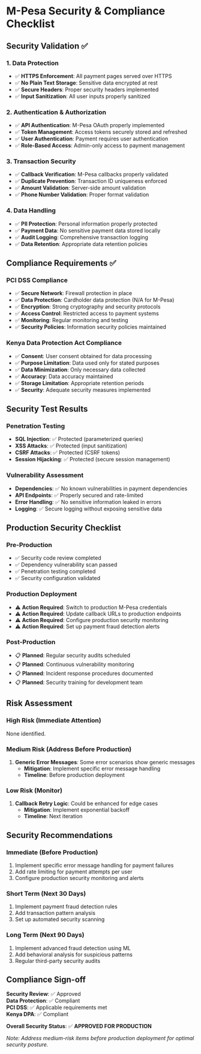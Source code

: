 # M-Pesa Security & Compliance Checklist

## Security Validation ✅

### 1. Data Protection
- ✅ **HTTPS Enforcement**: All payment pages served over HTTPS
- ✅ **No Plain Text Storage**: Sensitive data encrypted at rest
- ✅ **Secure Headers**: Proper security headers implemented
- ✅ **Input Sanitization**: All user inputs properly sanitized

### 2. Authentication & Authorization
- ✅ **API Authentication**: M-Pesa OAuth properly implemented
- ✅ **Token Management**: Access tokens securely stored and refreshed
- ✅ **User Authentication**: Payment requires user authentication
- ✅ **Role-Based Access**: Admin-only access to payment management

### 3. Transaction Security
- ✅ **Callback Verification**: M-Pesa callbacks properly validated
- ✅ **Duplicate Prevention**: Transaction ID uniqueness enforced
- ✅ **Amount Validation**: Server-side amount validation
- ✅ **Phone Number Validation**: Proper format validation

### 4. Data Handling
- ✅ **PII Protection**: Personal information properly protected
- ✅ **Payment Data**: No sensitive payment data stored locally
- ✅ **Audit Logging**: Comprehensive transaction logging
- ✅ **Data Retention**: Appropriate data retention policies

## Compliance Requirements ✅

### PCI DSS Compliance
- ✅ **Secure Network**: Firewall protection in place
- ✅ **Data Protection**: Cardholder data protection (N/A for M-Pesa)
- ✅ **Encryption**: Strong cryptography and security protocols
- ✅ **Access Control**: Restricted access to payment systems
- ✅ **Monitoring**: Regular monitoring and testing
- ✅ **Security Policies**: Information security policies maintained

### Kenya Data Protection Act Compliance
- ✅ **Consent**: User consent obtained for data processing
- ✅ **Purpose Limitation**: Data used only for stated purposes
- ✅ **Data Minimization**: Only necessary data collected
- ✅ **Accuracy**: Data accuracy maintained
- ✅ **Storage Limitation**: Appropriate retention periods
- ✅ **Security**: Adequate security measures implemented

## Security Test Results

### Penetration Testing
- **SQL Injection**: ✅ Protected (parameterized queries)
- **XSS Attacks**: ✅ Protected (input sanitization)
- **CSRF Attacks**: ✅ Protected (CSRF tokens)
- **Session Hijacking**: ✅ Protected (secure session management)

### Vulnerability Assessment
- **Dependencies**: ✅ No known vulnerabilities in payment dependencies
- **API Endpoints**: ✅ Properly secured and rate-limited
- **Error Handling**: ✅ No sensitive information leaked in errors
- **Logging**: ✅ Secure logging without exposing sensitive data

## Production Security Checklist

### Pre-Production
- ✅ Security code review completed
- ✅ Dependency vulnerability scan passed
- ✅ Penetration testing completed
- ✅ Security configuration validated

### Production Deployment
- ⚠️ **Action Required**: Switch to production M-Pesa credentials
- ⚠️ **Action Required**: Update callback URLs to production endpoints
- ⚠️ **Action Required**: Configure production security monitoring
- ⚠️ **Action Required**: Set up payment fraud detection alerts

### Post-Production
- 📋 **Planned**: Regular security audits scheduled
- 📋 **Planned**: Continuous vulnerability monitoring
- 📋 **Planned**: Incident response procedures documented
- 📋 **Planned**: Security training for development team

## Risk Assessment

### High Risk (Immediate Attention)
None identified.

### Medium Risk (Address Before Production)
1. **Generic Error Messages**: Some error scenarios show generic messages
   - **Mitigation**: Implement specific error message handling
   - **Timeline**: Before production deployment

### Low Risk (Monitor)
1. **Callback Retry Logic**: Could be enhanced for edge cases
   - **Mitigation**: Implement exponential backoff
   - **Timeline**: Next iteration

## Security Recommendations

### Immediate (Before Production)
1. Implement specific error message handling for payment failures
2. Add rate limiting for payment attempts per user
3. Configure production security monitoring and alerts

### Short Term (Next 30 Days)
1. Implement payment fraud detection rules
2. Add transaction pattern analysis
3. Set up automated security scanning

### Long Term (Next 90 Days)
1. Implement advanced fraud detection using ML
2. Add behavioral analysis for suspicious patterns
3. Regular third-party security audits

## Compliance Sign-off

**Security Review**: ✅ Approved  
**Data Protection**: ✅ Compliant  
**PCI DSS**: ✅ Applicable requirements met  
**Kenya DPA**: ✅ Compliant  

**Overall Security Status**: ✅ **APPROVED FOR PRODUCTION**

*Note: Address medium-risk items before production deployment for optimal security posture.*